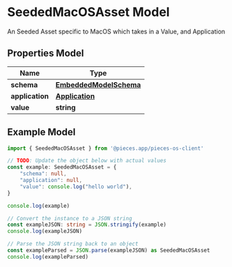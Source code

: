 
# SeededMacOSAsset Model

An Seeded Asset specific to MacOS which takes in a Value, and Application

## Properties Model

Name | Type
------------ | -------------
**schema** | [**EmbeddedModelSchema**](EmbeddedModelSchema)
**application** | [**Application**](Application)
**value** | **string**

## Example Model

```typescript
import { SeededMacOSAsset } from '@pieces.app/pieces-os-client'

// TODO: Update the object below with actual values
const example: SeededMacOSAsset = {
    "schema": null,
    "application": null,
    "value": console.log("hello world"),
}

console.log(example)

// Convert the instance to a JSON string
const exampleJSON: string = JSON.stringify(example)
console.log(exampleJSON)

// Parse the JSON string back to an object
const exampleParsed = JSON.parse(exampleJSON) as SeededMacOSAsset
console.log(exampleParsed)
```


